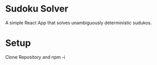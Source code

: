 # Sudoku Solver
A simple React App that solves unambiguously deterministic sudukos.

# Setup
Clone Repository and npm -i
